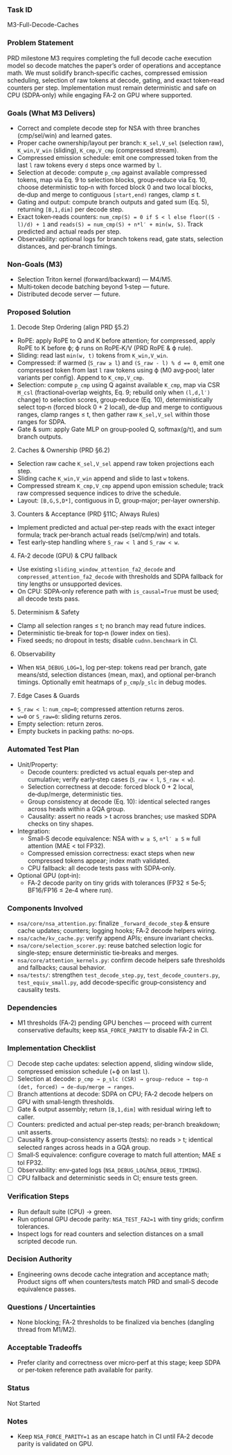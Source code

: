 ### Task ID
M3-Full-Decode-Caches

### Problem Statement
PRD milestone M3 requires completing the full decode cache execution model so decode matches the paper’s order of operations and acceptance math. We must solidify branch‑specific caches, compressed emission scheduling, selection of raw tokens at decode, gating, and exact token‑read counters per step. Implementation must remain deterministic and safe on CPU (SDPA‑only) while engaging FA‑2 on GPU where supported.

### Goals (What M3 Delivers)
- Correct and complete decode step for NSA with three branches (cmp/sel/win) and learned gates.
- Proper cache ownership/layout per branch: `K_sel,V_sel` (selection raw), `K_win,V_win` (sliding), `K_cmp,V_cmp` (compressed stream).
- Compressed emission schedule: emit one compressed token from the last `l` raw tokens every `d` steps once warmed by `l`.
- Selection at decode: compute `p_cmp` against available compressed tokens, map via Eq. 9 to selection blocks, group‑reduce via Eq. 10, choose deterministic top‑n with forced block 0 and two local blocks, de‑dup and merge to contiguous `[start,end)` ranges, clamp ≤ t.
- Gating and output: compute branch outputs and gated sum (Eq. 5), returning `[B,1,dim]` per decode step.
- Exact token‑reads counters: `num_cmp(S) = 0 if S < l else floor((S - l)/d) + 1` and `reads(S) = num_cmp(S) + n*l′ + min(w, S)`. Track predicted and actual reads per step.
- Observability: optional logs for branch tokens read, gate stats, selection distances, and per‑branch timings.

### Non‑Goals (M3)
- Selection Triton kernel (forward/backward) — M4/M5.
- Multi‑token decode batching beyond 1‑step — future.
- Distributed decode server — future.

### Proposed Solution

1) Decode Step Ordering (align PRD §5.2)
- RoPE: apply RoPE to Q and K before attention; for compressed, apply RoPE to K before ϕ; ϕ runs on RoPE‑K/V (PRD RoPE & ϕ rule).
- Sliding: read last `min(w, t)` tokens from `K_win,V_win`.
- Compressed: if warmed (`S_raw ≥ l`) and `(S_raw - l) % d == 0`, emit one compressed token from last `l` raw tokens using ϕ (M0 avg‑pool; later variants per config). Append to `K_cmp,V_cmp`.
- Selection: compute `p_cmp` using Q against available `K_cmp`, map via CSR `M_csl` (fractional‑overlap weights, Eq. 9; rebuild only when `(l,d,l′)` change) to selection scores, group‑reduce (Eq. 10), deterministically select top‑n (forced block 0 + 2 local), de‑dup and merge to contiguous ranges, clamp ranges ≤ t, then gather raw `K_sel,V_sel` within those ranges for SDPA.
- Gate & sum: apply Gate MLP on group‑pooled Q, softmax(g/τ), and sum branch outputs.

2) Caches & Ownership (PRD §6.2)
- Selection raw cache `K_sel,V_sel` append raw token projections each step.
- Sliding cache `K_win,V_win` append and slide to last `w` tokens.
- Compressed stream `K_cmp,V_cmp` append upon emission schedule; track raw compressed sequence indices to drive the schedule.
- Layout: `[B,G,S,D*]`, contiguous in D, group‑major; per‑layer ownership.

3) Counters & Acceptance (PRD §11C; Always Rules)
- Implement predicted and actual per‑step reads with the exact integer formula; track per‑branch actual reads (sel/cmp/win) and totals.
- Test early‑step handling where `S_raw < l` and `S_raw < w`.

4) FA‑2 decode (GPU) & CPU fallback
- Use existing `sliding_window_attention_fa2_decode` and `compressed_attention_fa2_decode` with thresholds and SDPA fallback for tiny lengths or unsupported devices.
- On CPU: SDPA‑only reference path with `is_causal=True` must be used; all decode tests pass.

5) Determinism & Safety
- Clamp all selection ranges ≤ t; no branch may read future indices.
- Deterministic tie‑break for top‑n (lower index on ties).
- Fixed seeds; no dropout in tests; disable `cudnn.benchmark` in CI.

6) Observability
- When `NSA_DEBUG_LOG=1`, log per‑step: tokens read per branch, gate means/std, selection distances (mean, max), and optional per‑branch timings. Optionally emit heatmaps of `p_cmp`/`p_slc` in debug modes.

7) Edge Cases & Guards
- `S_raw < l`: `num_cmp=0`; compressed attention returns zeros.
- `w=0` or `S_raw=0`: sliding returns zeros.
- Empty selection: return zeros.
- Empty buckets in packing paths: no‑ops.

### Automated Test Plan
- Unit/Property:
  - Decode counters: predicted vs actual equals per‑step and cumulative; verify early‑step cases (`S_raw < l`, `S_raw < w`).
  - Selection correctness at decode: forced block 0 + 2 local, de‑dup/merge, deterministic ties.
  - Group consistency at decode (Eq. 10): identical selected ranges across heads within a GQA group.
  - Causality: assert no reads > t across branches; use masked SDPA checks on tiny shapes.
- Integration:
  - Small‑S decode equivalence: NSA with `w ≥ S`, `n*l′ ≥ S` ≈ full attention (MAE < tol FP32).
  - Compressed emission correctness: exact steps when new compressed tokens appear; index math validated.
  - CPU fallback: all decode tests pass with SDPA‑only.
- Optional GPU (opt‑in):
  - FA‑2 decode parity on tiny grids with tolerances (FP32 ≤ 5e‑5; BF16/FP16 ≤ 2e‑4 where run).

### Components Involved
- `nsa/core/nsa_attention.py`: finalize `_forward_decode_step` & ensure cache updates; counters; logging hooks; FA‑2 decode helpers wiring.
- `nsa/cache/kv_cache.py`: verify append APIs; ensure invariant checks.
- `nsa/core/selection_scorer.py`: reuse batched selection logic for single‑step; ensure deterministic tie‑breaks and merges.
- `nsa/core/attention_kernels.py`: confirm decode helpers safe thresholds and fallbacks; causal behavior.
- `nsa/tests/`: strengthen `test_decode_step.py`, `test_decode_counters.py`, `test_equiv_small.py`, add decode‑specific group‑consistency and causality tests.

### Dependencies
- M1 thresholds (FA‑2) pending GPU benches — proceed with current conservative defaults; keep `NSA_FORCE_PARITY` to disable FA‑2 in CI.

### Implementation Checklist
- [ ] Decode step cache updates: selection append, sliding window slide, compressed emission schedule (+ϕ on last `l`).
- [ ] Selection at decode: `p_cmp → p_slc (CSR) → group‑reduce → top‑n (det, forced) → de‑dup/merge → ranges`.
- [ ] Branch attentions at decode: SDPA on CPU; FA‑2 decode helpers on GPU with small‑length thresholds.
- [ ] Gate & output assembly; return `[B,1,dim]` with residual wiring left to caller.
- [ ] Counters: predicted and actual per‑step reads; per‑branch breakdown; unit asserts.
- [ ] Causality & group‑consistency asserts (tests): no reads > t; identical selected ranges across heads in a GQA group.
- [ ] Small‑S equivalence: configure coverage to match full attention; MAE ≤ tol FP32.
- [ ] Observability: env‑gated logs (`NSA_DEBUG_LOG`/`NSA_DEBUG_TIMING`).
- [ ] CPU fallback and deterministic seeds in CI; ensure tests green.

### Verification Steps
- Run default suite (CPU) → green.
- Run optional GPU decode parity: `NSA_TEST_FA2=1` with tiny grids; confirm tolerances.
- Inspect logs for read counters and selection distances on a small scripted decode run.

### Decision Authority
- Engineering owns decode cache integration and acceptance math; Product signs off when counters/tests match PRD and small‑S decode equivalence passes.

### Questions / Uncertainties
- None blocking; FA‑2 thresholds to be finalized via benches (dangling thread from M1/M2).

### Acceptable Tradeoffs
- Prefer clarity and correctness over micro‑perf at this stage; keep SDPA or per‑token reference path available for parity.

### Status
Not Started

### Notes
- Keep `NSA_FORCE_PARITY=1` as an escape hatch in CI until FA‑2 decode parity is validated on GPU.
